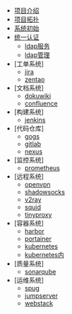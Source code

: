 * [项目介绍](README.md)
* [项目拓扑](book/architecture.md)
* [系统初始](book/sysinit.md)
* [统一认证](book/TYRZ_README.md)
  * [ldap服务](book/ldap.md)
  * [ldap管理](book/lam.md)
* [工单系统]
  * [jira](book/jira.md)
  * [zentao](book/zentao.md)
* [文档系统]
  * [dokuwiki](book/doku.md)
  * [confluence](book/confluence.md)
* [构建系统]
  * [jenkins](book/jenkins.md)
* [代码仓库]
  * [gogs](book/gogs.md)
  * [gitlab](book/gitlab.md)
  * [nexus](book/nexus.md)
* [监控系统]
  * [prometheus](book/prometheus.md)
* [远程系统]
  * [openvpn](book/openvpn.md)
  * [shadowsocks](book/shadowsocks.md)
  * [v2ray](book/v2ray.md)
  * [squid](book/squid.md)
  * [tinyproxy](book/tinyproxy.md)
* [容器系统]
  * [harbor](book/harbor.md)
  * [portainer](book/portainer.md)
  * [kubernetes](book/kubernetes.md)
  * [kubernetes内](book/kubernetes-n.md)
* [质量系统]
  * [sonarqube](book/sonarqube.md)
* [运维系统]
  * [spug](book/spug.md)
  * [jumpserver](book/jumpserver.md)
  * [webstack](book/webstack.md)
